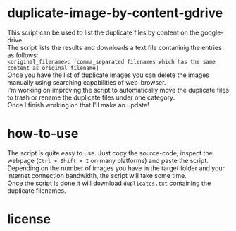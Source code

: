# duplicate-image-by-content-gdrive  
This script can be used to list the duplicate files by content on the google-drive.  
The script lists the results and downloads a text file contaninig the entries as follows:  
`<original_filename>: [comma_separated filenames which has the same content as original_filename]`  
Once you have the list of duplicate images you can delete the images manually using searching capabilities of web-browser.  
I'm working on improving the script to automatically move the duplicate files to trash or rename the duplicate files under one category.  
Once I finish working on that I'll make an update!  

# how-to-use
The script is quite easy to use. Just copy the source-code, inspect the webpage (`Ctrl + Shift + I` on many platforms) and paste the script.  
Depending on the number of images you have in the target folder and your internet connection bandwidth, the script will take some time.  
Once the script is done it will download `duplicates.txt` containing the duplicate filenames.  

# license  
